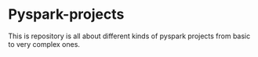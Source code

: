 # Pyspark-projects
This is repository is all about different kinds of pyspark projects from basic to very complex ones. 
